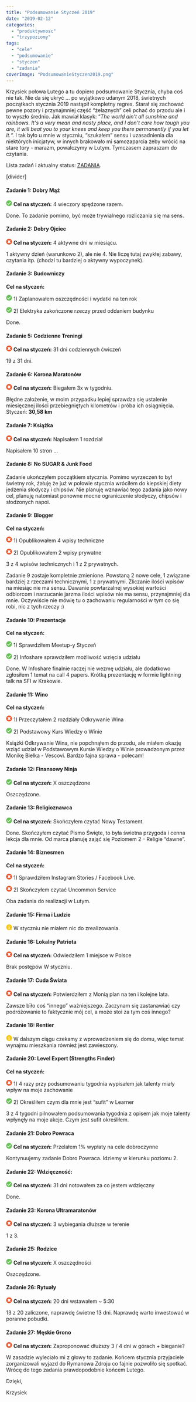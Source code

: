 ```yaml
---
title: "Podsumowanie Styczeń 2019"
date: "2019-02-12"
categories: 
  - "produktywnosc"
  - "trzypoziomy"
tags: 
  - "cele"
  - "podsumowanie"
  - "styczen"
  - "zadania"
coverImage: "PodsumowanieStyczen2019.png"
---
```


Krzysiek połowa Lutego a tu dopiero podsumowanie Stycznia, chyba coś nie tak. Nie da się ukryć … po wyjątkowo udanym 2018, świetnych początkach stycznia 2019 nastąpił kompletny regres. Starał się zachować pewne pozory i przynajmniej część “żelaznych” celi pchać do przodu ale i to wyszło średnio. Jak mawiał klasyk: “_The world ain't all sunshine and rainbows. It's a very mean and nasty place, and I don't care how tough you are, it will beat you to your knees and keep you there permanently if you let it.“._ I tak było u mnie w styczniu, “szukałem” sensu i uzasadnienia dla niektórych inicjatyw, w innych brakowało mi samozaparcia żeby wrócić na stare tory - marazm, powalczymy w Lutym. Tymczasem zapraszam do czytania.  

Lista zadań i aktualny status: [ZADANIA](https://blog.krzysztofbury.pl/zadania/).

\[divider\]

#### **Zadanie 1: Dobry Mąż**

![](images/checked.png) **Cel na styczeń:** 4 wieczory spędzone razem.

Done. To zadanie pomimo, być może trywialnego rozliczania się ma sens.

#### **Zadanie 2: Dobry Ojciec**

![](images/cancel.png) **Cel na styczeń:** 4 aktywne dni w miesiącu.

1 aktywny dzień (warunkowo 2), ale nie 4. Nie liczę tutaj zwykłej zabawy, czytania itp. (chodzi tu bardziej o aktywny wypoczynek).

#### **Zadanie 3: Budowniczy**

**Cel na styczeń:**

![](images/checked.png) 1) Zaplanowałem oszczędności i wydatki na ten rok

![](images/checked.png) 2) Elektryka zakończone rzeczy przed oddaniem budynku

Done.

#### **Zadanie 5: Codzienne Treningi**

![](images/cancel.png) **Cel na styczeń:** 31 dni codziennych ćwiczeń

19 z 31 dni.

#### **Zadanie 6: Korona Maratonów**

![](images/cancel.png) **Cel na styczeń:** Biegałem 3x w tygodniu.

Błędne założenie, w moim przypadku lepiej sprawdza się ustalenie miesięcznej ilości przebiegniętych kilometrów i próba ich osiągnięcia. Styczeń: **30,58 km**

#### **Zadanie 7: Książka**

![](images/cancel.png) **Cel na styczeń:** Napisałem 1 rozdział

Napisałem 10 stron …

#### **Zadanie 8: No SUGAR & Junk Food**

Zadanie ukończyłem początkiem stycznia. Pomimo wyrzeczeń to był świetny rok, żałuję że już w połowie stycznia wróciłem do kiepskiej diety jedzenia słodyczy i chipsów. Nie planuję wznawiać tego zadania jako nowy cel, planuję natomiast ponowne mocne ograniczenie słodyczy, chipsów i słodzonych napoi.

#### **Zadanie 9: Blogger**

**Cel na styczeń:**

![](images/cancel.png) 1) Opublikowałem 4 wpisy techniczne

![](images/cancel.png) 2) Opublikowałem 2 wpisy prywatne

3 z 4 wpisów technicznych i 1 z 2 prywatnych.  

Zadanie 9 zostaje kompletnie zmienione. Powstaną 2 nowe cele, 1 związane bardziej z rzeczami technicznymi, 1 z prywatnymi. Zliczanie ilości wpisów na miesiąc nie ma sensu. Dawanie powtarzalnej wysokiej wartości odbiorcom i narzucanie jarzma ilości wpisów nie ma sensu, przynajmniej dla mnie. Oczywiście nie mówię tu o zachowaniu regularności w tym co się robi, nic z tych rzeczy :)  

#### **Zadanie 10: Prezentacje**

**Cel na styczeń:**

![](images/checked.png) 1) Sprawdziłem Meetup-y Styczeń

![](images/checked.png) 2) Infoshare sprawdziłem możliwość wzięcia udziału

Done. W Infoshare finalnie raczej nie wezmę udziału, ale dodatkowo zgłosiłem 1 temat na call 4 papers. Krótką prezentację w formie lightning talk na SFI w Krakowie.  

#### **Zadanie 11: Wino**

**Cel na styczeń:**

![](images/cancel.png) 1) Przeczytałem 2 rozdziały Odkrywanie Wina

![](images/checked.png) 2) Podstawowy Kurs Wiedzy o Winie

Książki Odkrywanie Wina, nie popchnąłem do przodu, ale miałem okazję wziąć udział w Podstawowym Kursie Wiedzy o Winie prowadzonym przez Monikę Bielka - Vescovi. Bardzo fajna sprawa - polecam!

#### **Zadanie 12: Finansowy Ninja**

![](images/checked.png) **Cel na styczeń:** X oszczędzone

Oszczędzone.

#### **Zadanie 13: Religioznawca**

![](images/checked.png) **Cel na styczeń:** Skończyłem czytać Nowy Testament.

Done. Skończyłem czytać Pismo Święte, to była świetna przygoda i cenna lekcja dla mnie. Od marca planuję zająć się Poziomem 2 - Religie “dawne”.

#### **Zadanie 14: Biznesmen**

**Cel na styczeń:**

![](images/cancel.png) 1) Sprawdziłem Instagram Stories / Facebook Live.

![](images/cancel.png) 2) Skończyłem czytać Uncommon Service

Oba zadania do realizacji w Lutym.

#### **Zadanie 15: Firma i Ludzie**

![](images/information-1.png) W styczniu nie miałem nic do zrealizowania.

#### **Zadanie 16: Lokalny Patriota**

![](images/cancel.png) **Cel na styczeń:** Odwiedziłem 1 miejsce w Polsce

Brak postępów W styczniu.

#### **Zadanie 17: Cuda Świata**

![](images/cancel.png) **Cel na styczeń:** Potwierdziłem z Monią plan na ten i kolejne lata.

Zawsze bīło coś “innego” ważniejszego. Zaczynam się zastanawiać czy podróżowanie to faktycznie mój cel, a może stoi za tym coś innego?

#### **Zadanie 18: Rentier**

![](images/information-1.png) W dalszym ciągu czekamy z wprowadzeniem się do domu, więc temat wynajmu mieszkania również jest zawieszony.

#### **Zadanie 20: Level Expert (Strengths Finder)**

**Cel na styczeń:**

![](images/cancel.png) 1) 4 razy przy podsumowaniu tygodnia wypisałem jak talenty miały wpływ na moje zachowanie

![](images/checked.png) 2) Określiłem czym dla mnie jest “sufit” w Learner

3 z 4 tygodni pilnowałem podsumowania tygodnia z opisem jak moje talenty wpłynęły na moje akcje. Czym jest sufit określiłem.

#### **Zadanie 21: Dobro Powraca**

![](images/checked.png) **Cel na styczeń:** Przelałem 1% wypłaty na cele dobroczynne

Kontynuujemy zadanie Dobro Powraca. Idziemy w kierunku poziomu 2.

#### **Zadanie 22: Wdzięczność:**

![](images/checked.png) **Cel na styczeń:** 31 dni notowałem za co jestem wdzięczny

Done.

#### **Zadanie 23: Korona Ultramaratonów**

![](images/cancel.png) **Cel na styczeń:** 3 wybiegania dłuższe w terenie

1 z 3.

#### **Zadanie 25: Rodzice**

![](images/checked.png) **Cel na styczeń:** X oszczędności

Oszczędzone.

#### **Zadanie 26: Rytuały**

![](images/cancel.png) **Cel na styczeń:** 20 dni wstawałem ~ 5:30

13 z 20 zaliczone, naprawdę świetne 13 dni. Naprawdę warto inwestować w poranne pobudki.

#### **Zadanie 27: Męskie Grono**

![](images/cancel.png) **Cel na styczeń:** Zaproponować dłuższy 3 / 4 dni w górach + bieganie?

W zasadzie wyleciało mi z głowy to zadanie. Końcem stycznia przyjaciele zorganizowali wyjazd do Rymanowa Zdroju co fajnie pozwoliło się spotkać. Wrócę do tego zadania prawdopodobnie końcem Lutego.

  

Dzięki,

Krzysiek
